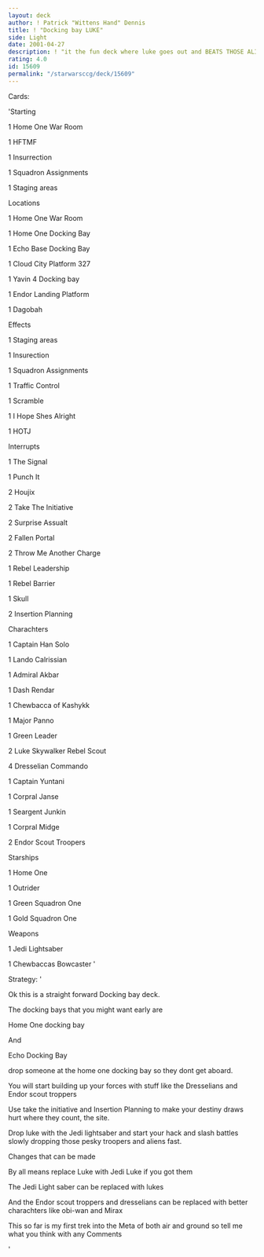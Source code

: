 ```yaml
---
layout: deck
author: ! Patrick "Wittens Hand" Dennis
title: ! "Docking bay LUKE"
side: Light
date: 2001-04-27
description: ! "it the fun deck where luke goes out and BEATS THOSE ALIENS. Littel weak against BHBM"
rating: 4.0
id: 15609
permalink: "/starwarsccg/deck/15609"
---
```

Cards: 

'Starting

1 Home One War Room

1 HFTMF

1 Insurrection

1 Squadron Assignments

1 Staging areas


Locations

1 Home One War Room

1 Home One Docking Bay

1 Echo Base Docking Bay

1 Cloud City Platform 327

1 Yavin 4 Docking bay

1 Endor Landing Platform

1 Dagobah


Effects

1 Staging areas

1 Insurection

1 Squadron Assignments

1 Traffic Control

1 Scramble

1 I Hope Shes Alright

1 HOTJ


Interrupts

1 The Signal

1 Punch It

2 Houjix

2 Take The Initiative

2 Surprise Assualt

2 Fallen Portal

2 Throw Me Another Charge

1 Rebel Leadership

1 Rebel Barrier

1 Skull

2 Insertion Planning


Charachters

1 Captain Han Solo

1 Lando Calrissian

1 Admiral Akbar

1 Dash Rendar

1 Chewbacca of Kashykk

1 Major Panno

1 Green Leader

2 Luke Skywalker Rebel Scout

4 Dresselian Commando

1 Captain Yuntani

1 Corpral Janse

1 Seargent Junkin

1 Corpral Midge

2 Endor Scout Troopers


Starships

1 Home One

1 Outrider

1 Green Squadron One

1 Gold Squadron One


Weapons

1 Jedi Lightsaber

1 Chewbaccas Bowcaster '

Strategy: '

Ok this is a straight forward Docking bay deck.

The docking bays that you might want early are

Home One docking bay

And

Echo Docking Bay


drop someone at the home one docking bay so they dont get aboard.

You will start building up your forces with stuff like the Dresselians and Endor scout troppers

Use take the initiative and Insertion Planning to make your destiny draws hurt where they count, the site.

Drop luke with the Jedi lightsaber and start your hack and slash battles slowly dropping those pesky troopers and aliens fast.


Changes that can be made

By all means replace Luke with Jedi Luke if you got them

The Jedi Light saber can be replaced with lukes

And the Endor scout troppers and dresselians can be replaced with better charachters like obi-wan and Mirax

This so far is my first trek into the Meta of both air and ground so tell me what you think with any Comments

'
